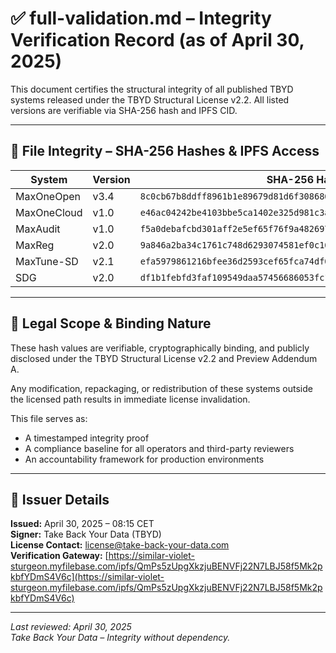 # ✅ full-validation.md – Integrity Verification Record (as of April 30, 2025)

This document certifies the structural integrity of all published TBYD systems released under the TBYD Structural License v2.2. All listed versions are verifiable via SHA-256 hash and IPFS CID.

---

## 🔐 File Integrity – SHA-256 Hashes & IPFS Access

| System        | Version | SHA-256 Hash                                                       | IPFS CID (Preview)                   |
|---------------|---------|---------------------------------------------------------------------|--------------------------------------|
| MaxOneOpen    | v3.4    | `8c0cb67b8ddff8961b1e89679d81d6f3086867d606a23b77c4bf69a3a44c5500` | `bafybeigpoj6k7t3rb3ebjqviw...`       |
| MaxOneCloud   | v1.0    | `e46ac04242be4103bbe5ca1402e325d981c3a2d5ebda0abe3d3fe5eb0b83e258` | `bafybeigdofotquku...`                |
| MaxAudit      | v1.0    | `f5a0debafcbd301aff2e5ef65f76f9a482697ab8f281b950c0e634fabfed9fac` | `bafybeigxavj2rj5iewe2w6ynqu...`      |
| MaxReg        | v2.0    | `9a846a2ba34c1761c748d6293074581ef0c1648fb2d3ba17d671c3df75bd996a` | `bafybeibstpno5rwrxuor5dsyzw...`      |
| MaxTune-SD    | v2.1    | `efa5979861216bfee36d2593cef65fca74df09a4a5a25d2cd691831be8c23598` | `bafybeihu6mvjhvax6eu24gmfa...`       |
| SDG           | v2.0    | `df1b1febfd3faf109549daa57456686053fc1812630790a022e10e9b3efee8c9` | `bafybeigojbmnon2icahk3qaxmx...`      |

---

## 📜 Legal Scope & Binding Nature

These hash values are verifiable, cryptographically binding, and publicly disclosed under the TBYD Structural License v2.2 and Preview Addendum A.

Any modification, repackaging, or redistribution of these systems outside the licensed path results in immediate license invalidation.

This file serves as:
- A timestamped integrity proof
- A compliance baseline for all operators and third-party reviewers
- An accountability framework for production environments

---

## 🧾 Issuer Details

**Issued:** April 30, 2025 – 08:15 CET  
**Signer:** Take Back Your Data (TBYD)  
**License Contact:** license@take-back-your-data.com  
**Verification Gateway:** [https://similar-violet-sturgeon.myfilebase.com/ipfs/QmPs5zUpgXkzjuBENVFj22N7LBJ58f5Mk2pkbfYDmS4V6c](https://similar-violet-sturgeon.myfilebase.com/ipfs/QmPs5zUpgXkzjuBENVFj22N7LBJ58f5Mk2pkbfYDmS4V6c)

---

_Last reviewed: April 30, 2025_  
_Take Back Your Data – Integrity without dependency._
